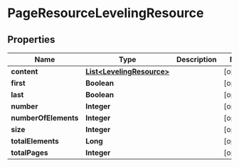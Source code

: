 
# PageResourceLevelingResource

## Properties
Name | Type | Description | Notes
------------ | ------------- | ------------- | -------------
**content** | [**List&lt;LevelingResource&gt;**](LevelingResource.md) |  |  [optional]
**first** | **Boolean** |  |  [optional]
**last** | **Boolean** |  |  [optional]
**number** | **Integer** |  |  [optional]
**numberOfElements** | **Integer** |  |  [optional]
**size** | **Integer** |  |  [optional]
**totalElements** | **Long** |  |  [optional]
**totalPages** | **Integer** |  |  [optional]



